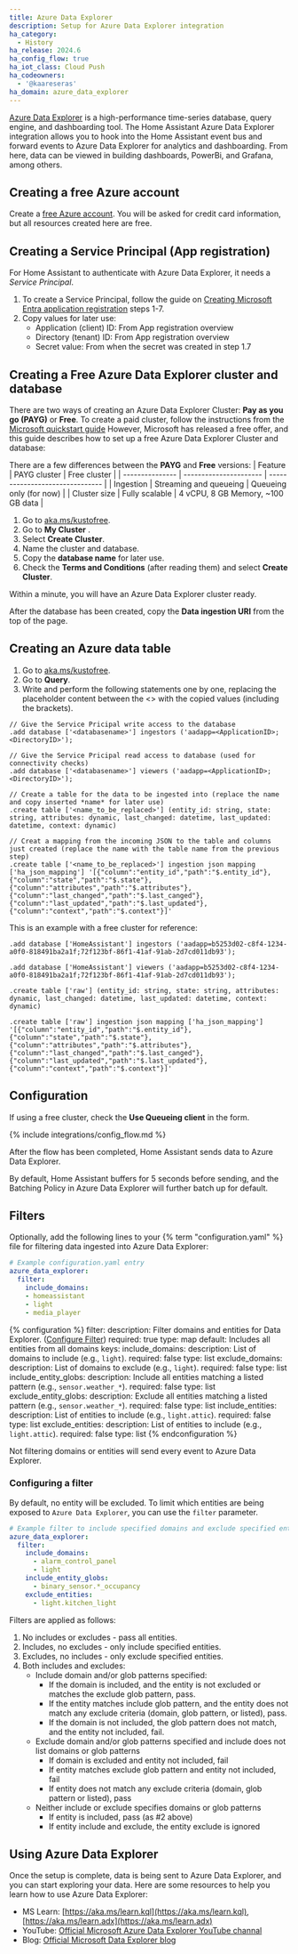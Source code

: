 ```yaml
---
title: Azure Data Explorer
description: Setup for Azure Data Explorer integration
ha_category:
  - History
ha_release: 2024.6
ha_config_flow: true
ha_iot_class: Cloud Push
ha_codeowners:
  - '@kaareseras'
ha_domain: azure_data_explorer
---
```

[Azure Data Explorer](https://azure.microsoft.com/en-us/services/data-explorer/) is a high-performance time-series database, query engine, and dashboarding tool. The Home Assistant Azure Data Explorer integration allows you to hook into the Home Assistant event bus and forward events to Azure Data Explorer for analytics and dashboarding. From here, data can be viewed in building dashboards, PowerBi, and Grafana, among others.

## Creating a free Azure account

Create a [free Azure account](https://azure.microsoft.com/). You will be asked for credit card information, but all resources created here are free.

## Creating a Service Principal (App registration)

For Home Assistant to authenticate with Azure Data Explorer, it needs a *Service Principal*.
1. To create a Service Principal, follow the guide on [Creating Microsoft Entra application registration](https://docs.microsoft.com/en-us/azure/data-explorer/provision-azure-ad-app) steps 1-7.
2. Copy values for later use:
    - Application (client) ID: From App registration overview
    - Directory (tenant) ID: From App registration overview
    - Secret value: From when the secret was created in step 1.7

## Creating a Free Azure Data Explorer cluster and database

There are two ways of creating an Azure Data Explorer Cluster: **Pay as you go (PAYG)** or **Free**.
To create a paid cluster, follow the instructions from the [Microsoft quickstart guide](https://docs.microsoft.com/en-us/azure/data-explorer/create-cluster-database-portal)
However, Microsoft has released a free offer, and this guide describes how to set up a free Azure Data Explorer Cluster and database:

There are a few differences between the **PAYG** and **Free** versions:
| Feature         | PAYG cluster           | Free cluster                    |
| --------------- | ---------------------- | ------------------------------- |
| Ingestion       | Streaming and queueing | Queueing only (for now)         |
| Cluster size    | Fully scalable         | 4 vCPU, 8 GB Memory, ~100 GB data |

1. Go to [aka.ms/kustofree](https://aka.ms/kustofree).
2. Go to **My Cluster** .
3. Select **Create Cluster**.
4. Name the cluster and database.
5. Copy the **database name** for later use.
6. Check the **Terms and Conditions** (after reading them) and select **Create Cluster**.

Within a minute, you will have an Azure Data Explorer cluster ready.

After the database has been created, copy the **Data ingestion URI** from the top of the page.

## Creating an Azure data table

1. Go to [aka.ms/kustofree](https://aka.ms/kustofree).
2. Go to **Query**.
3. Write and perform the following statements one by one, replacing the placeholder content between the <> with the copied values (including the brackets).

```KQL
// Give the Service Pricipal write access to the database
.add database ['<databasename>'] ingestors ('aadapp=<ApplicationID>;<DirectoryID>');

// Give the Service Pricipal read access to database (used for connectivity checks) 
.add database ['<databasename>'] viewers ('aadapp=<ApplicationID>;<DirectoryID>');

// Create a table for the data to be ingested into (replace the name and copy inserted *name* for later use)
.create table ['<name_to_be_replaced>'] (entity_id: string, state: string, attributes: dynamic, last_changed: datetime, last_updated: datetime, context: dynamic)

// Creat a mapping from the incoming JSON to the table and columns just created (replace the name with the table name from the previous step)
.create table ['<name_to_be_replaced>'] ingestion json mapping ['ha_json_mapping'] '[{"column":"entity_id","path":"$.entity_id"},{"column":"state","path":"$.state"},{"column":"attributes","path":"$.attributes"},{"column":"last_changed","path":"$.last_canged"},{"column":"last_updated","path":"$.last_updated"},{"column":"context","path":"$.context"}]'
```

This is an example with a free cluster for reference:

```KQL
.add database ['HomeAssistant'] ingestors ('aadapp=b5253d02-c8f4-1234-a0f0-818491ba2a1f;72f123bf-86f1-41af-91ab-2d7cd011db93');

.add database ['HomeAssistant'] viewers ('aadapp=b5253d02-c8f4-1234-a0f0-818491ba2a1f;72f123bf-86f1-41af-91ab-2d7cd011db93');

.create table ['raw'] (entity_id: string, state: string, attributes: dynamic, last_changed: datetime, last_updated: datetime, context: dynamic)

.create table ['raw'] ingestion json mapping ['ha_json_mapping'] '[{"column":"entity_id","path":"$.entity_id"},{"column":"state","path":"$.state"},{"column":"attributes","path":"$.attributes"},{"column":"last_changed","path":"$.last_canged"},{"column":"last_updated","path":"$.last_updated"},{"column":"context","path":"$.context"}]'
```

## Configuration

If using a free cluster, check the **Use Queueing client** in the form.

{% include integrations/config_flow.md %}

After the flow has been completed, Home Assistant sends data to Azure Data Explorer. 

By default, Home Assistant buffers for 5 seconds before sending, and the Batching Policy in Azure Data Explorer will further batch up for default.

## Filters

Optionally, add the following lines to your {% term "configuration.yaml" %} file for filtering data ingested into Azure Data Explorer:

```yaml
# Example configuration.yaml entry
azure_data_explorer:
  filter:
    include_domains:
    - homeassistant
    - light
    - media_player
```

{% configuration %}
filter:
  description: Filter domains and entities for Data Explorer. ([Configure Filter](#configure-filter))
  required: true
  type: map
  default: Includes all entities from all domains
  keys:
    include_domains:
      description: List of domains to include (e.g., `light`).
      required: false
      type: list
    exclude_domains:
      description: List of domains to exclude (e.g., `light`).
      required: false
      type: list
    include_entity_globs:
      description: Include all entities matching a listed pattern (e.g., `sensor.weather_*`).
      required: false
      type: list
    exclude_entity_globs:
      description: Exclude all entities matching a listed pattern (e.g., `sensor.weather_*`).
      required: false
      type: list
    include_entities:
      description: List of entities to include (e.g., `light.attic`).
      required: false
      type: list
    exclude_entities:
      description: List of entities to include (e.g., `light.attic`).
      required: false
      type: list
{% endconfiguration %}

<div class='note warning'>
Not filtering domains or entities will send every event to Azure Data Explorer.
</div>


### Configuring a filter

By default, no entity will be excluded. To limit which entities are being exposed to `Azure Data Explorer`, you can use the `filter` parameter.

```yaml
# Example filter to include specified domains and exclude specified entities
azure_data_explorer:
  filter:
    include_domains:
      - alarm_control_panel
      - light
    include_entity_globs:
      - binary_sensor.*_occupancy
    exclude_entities:
      - light.kitchen_light
```

Filters are applied as follows:

1. No includes or excludes - pass all entities.
2. Includes, no excludes - only include specified entities.
3. Excludes, no includes - only exclude specified entities.
4. Both includes and excludes:
   - Include domain and/or glob patterns specified:
      - If the domain is included, and the entity is not excluded or matches the exclude glob pattern, pass.
      - If the entity matches include glob pattern, and the entity does not match any exclude criteria (domain, glob pattern, or listed), pass.
      - If the domain is not included, the glob pattern does not match, and the entity not included, fail.
   - Exclude domain and/or glob patterns specified and include does not list domains or glob patterns
      - If domain is excluded and entity not included, fail
      - If entity matches exclude glob pattern and entity not included, fail
      - If entity does not match any exclude criteria (domain, glob pattern or listed), pass
   - Neither include or exclude specifies domains or glob patterns
      - If entity is included, pass (as #2 above)
      - If entity include and exclude, the entity exclude is ignored


## Using Azure Data Explorer

Once the setup is complete, data is being sent to Azure Data Explorer, and you can start exploring your data.
Here are some resources to help you learn how to use Azure Data Explorer:

- MS Learn: [https://aka.ms/learn.kql](https://aka.ms/learn.kql), [https://aka.ms/learn.adx](https://aka.ms/learn.adx)
- YouTube: [Official Microsoft Azure Data Explorer YouTube channal](https://www.youtube.com/channel/UCPgPN-0DLaImaaDR_TtKR8A)
- Blog: [Official Microsoft Data Explorer blog](https://techcommunity.microsoft.com/t5/azure-data-explorer-blog/bg-p/AzureDataExplorer)
